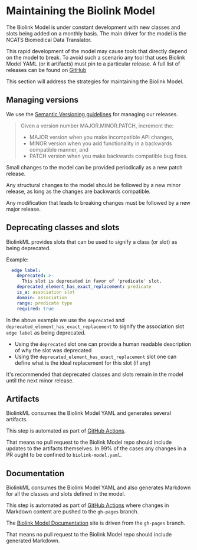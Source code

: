 # Maintaining the Biolink Model

The Biolink Model is under constant development with new classes and slots being added on a monthly basis. The main driver for the model is the NCATS Biomedical Data Translator.

This rapid development of the model may cause tools that directly depend on the model to break. To avoid such a scenario any tool that uses Biolink Model YAML (or it artifacts) must pin to a particular release. A full list of releases can be found on [GitHub](https://github.com/biolink/biolink-model/releases)


This section will address the strategies for maintaining the Biolink Model.


## Managing versions

We use the [Semantic Versioning guidelines](https://semver.org/) for managing our releases.

> Given a version number MAJOR.MINOR.PATCH, increment the:
> - MAJOR version when you make incompatible API changes,
> - MINOR version when you add functionality in a backwards compatible manner, and
> - PATCH version when you make backwards compatible bug fixes.


Small changes to the model can be provided periodically as a new patch release. 

Any structural changes to the model should be followed by a new minor release, as long as the changes are backwards compatible.

Any modification that leads to breaking changes must be followed by a new major release.


## Deprecating classes and slots

BiolinkML provides slots that can be used to signify a class (or slot) as being deprecated.

Example:
```yaml
  edge label:
    deprecated: >-
      This slot is deprecated in favor of 'predicate' slot.
    deprecated_element_has_exact_replacement: predicate
    is_a: association slot
    domain: association
    range: predicate type
    required: true
```

In the above example we use the `deprecated` and `deprecated_element_has_exact_replacement` to signify the association slot `edge label` as being deprecated.
- Using the `deprecated` slot one can provide a human readable description of why the slot was deprecated
- Using the `deprecated_element_has_exact_replacement` slot one can define what is the ideal replacement for this slot (if any)

It's recommended that deprecated classes and slots remain in the model until the next minor release.


## Artifacts

BiolinkML consumes the Biolink Model YAML and generates several artifacts.

This step is automated as part of [GitHub Actions](https://github.com/biolink/biolink-model/actions). 

That means no pull request to the Biolink Model repo should include updates to the artifacts themselves. In 99% of the cases any changes in a PR ought to be confined to `biolink-model.yaml`.


## Documentation

BiolinkML consumes the Biolink Model YAML and also generates Markdown for all the classes and slots defined in the model.

This step is automated as part of [GitHub Actions](https://github.com/biolink/biolink-model/actions) where changes in Markdown content are pushed to the `gh-pages` branch. 

The [Biolink Model Documentation](https://biolink.github.io/biolink-model/) site is driven from the `gh-pages` branch.

That means no pull request to the Biolink Model repo should include generated Markdown.
